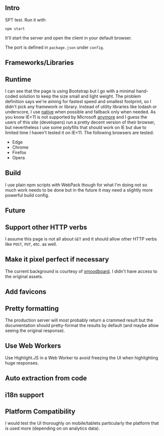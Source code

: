 Intro
-----

SPT test. Run it with 

```
npm start
```

It'll start the server and open the client in your default browser.

The port is defined in `package.json` under `config`.

Frameworks/Libraries
--------------------

## Runtime

I can see that the page is using Bootstrap but I go with a minimal
hand-coded solution to keep the size small and light weight.
The problem definition says we're aiming for fastest speed and smallest
footprint, so I didn't pick any framework or library. Instead of utility
libraries like lodash or underscore, I use [native](https://github.com/cht8687/You-Dont-Need-Lodash-Underscore) when possible and fallback only when needed.
As you know IE<11 is not supported by Microsoft [anymore](https://www.microsoft.com/en-us/WindowsForBusiness/End-of-IE-support)
and I guess the users of this site (developers) run a pretty decent version
of their browser, but nevertheless I use some polyfills that should work on IE
but due to limited time I haven't tested it on IE<11.
The following browsers are tested:

* Edge
* Chrome
* Firefox
* Opera

## Build

I use plain npm scripts with WebPack though for what I'm doing not so
much work needs to be done but in the future it may need a slightly more
powerful build config.

Future
------

## Support other HTTP verbs

I assume this page is not all about `GET` and it should allow other
HTTP verbs like `POST`, `PUT`, etc. as well.

## Make it pixel perfect if necessary

The current background is courtesy of [xmoodboard](http://xmoodboard.tumblr.com/post/120765332819).
I didn't have access to the original assets.

## Add favicons

## Pretty formatting

The production server will most probably return a crammed result but the
documentation should pretty-format the results by default (and maybe allow
seeing the original response).

## Use Web Workers

Use Highlight.JS in a Web Worker to avoid freezing the UI when highlighting
huge responses.

## Auto extraction from code

## i18n support

## Platform Compatibility

I would test the UI thoroughly on mobile/tablets particularly the platform
that is used more (depending on on analytics data).

